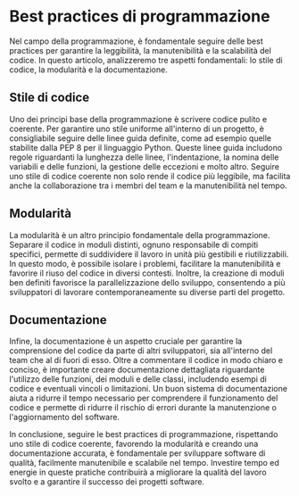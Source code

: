 # Best practices di programmazione

Nel campo della programmazione, è fondamentale seguire delle best practices per garantire la leggibilità, la manutenibilità e la scalabilità del codice. In questo articolo, analizzeremo tre aspetti fondamentali: lo stile di codice, la modularità e la documentazione.

## Stile di codice

Uno dei principi base della programmazione è scrivere codice pulito e coerente. Per garantire uno stile uniforme all'interno di un progetto, è consigliabile seguire delle linee guida definite, come ad esempio quelle stabilite dalla PEP 8 per il linguaggio Python. Queste linee guida includono regole riguardanti la lunghezza delle linee, l'indentazione, la nomina delle variabili e delle funzioni, la gestione delle eccezioni e molto altro. Seguire uno stile di codice coerente non solo rende il codice più leggibile, ma facilita anche la collaborazione tra i membri del team e la manutenibilità nel tempo.

## Modularità

La modularità è un altro principio fondamentale della programmazione. Separare il codice in moduli distinti, ognuno responsabile di compiti specifici, permette di suddividere il lavoro in unità più gestibili e riutilizzabili. In questo modo, è possibile isolare i problemi, facilitare la manutenibilità e favorire il riuso del codice in diversi contesti. Inoltre, la creazione di moduli ben definiti favorisce la parallelizzazione dello sviluppo, consentendo a più sviluppatori di lavorare contemporaneamente su diverse parti del progetto.

## Documentazione

Infine, la documentazione è un aspetto cruciale per garantire la comprensione del codice da parte di altri sviluppatori, sia all'interno del team che al di fuori di esso. Oltre a commentare il codice in modo chiaro e conciso, è importante creare documentazione dettagliata riguardante l'utilizzo delle funzioni, dei moduli e delle classi, includendo esempi di codice e eventuali vincoli o limitazioni. Un buon sistema di documentazione aiuta a ridurre il tempo necessario per comprendere il funzionamento del codice e permette di ridurre il rischio di errori durante la manutenzione o l'aggiornamento del software.

In conclusione, seguire le best practices di programmazione, rispettando uno stile di codice coerente, favorendo la modularità e creando una documentazione accurata, è fondamentale per sviluppare software di qualità, facilmente manutenibile e scalabile nel tempo. Investire tempo ed energie in queste pratiche contribuirà a migliorare la qualità del lavoro svolto e a garantire il successo dei progetti software.